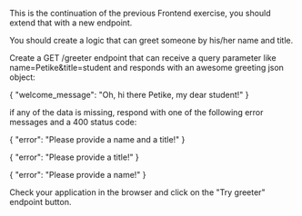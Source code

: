 This is the continuation of the previous Frontend exercise,
you should extend that with a new endpoint.

You should create a logic that can greet someone by his/her name and title.

Create a GET /greeter endpoint
that can receive a query parameter like name=Petike&title=student
and responds with an awesome greeting json object:

{
"welcome_message": "Oh, hi there Petike, my dear student!"
}

if any of the data is missing, respond with one of the following error messages
and a 400 status code:

{
"error": "Please provide a name and a title!"
}

{
"error": "Please provide a title!"
}

{
"error": "Please provide a name!"
}

Check your application in the browser and click on the "Try greeter" endpoint button.

